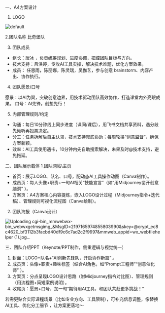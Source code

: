 一、A4方案设计

1. LOGO

![default](https://github.com/user-attachments/assets/f6cc8706-8d50-4205-82be-8e4f58a2b253)


2.团队名称
比奇堡队

3. 团队成员

- 组长：唐冰 ，负责统筹规划、进度协调，把控团队目标与方向。
- 技术支持：吕洪婷，专攻AI工具实操，解决技术难题，优化方案效果。
- 成员： 任思雨，陈丽娜，陈灵瑞，吴伽艺，参与创意 brainstorm、内容产出、协作执行。

4. 团队愿景/口号

愿景：以AI为翼，突破创意边界，用技术驱动团队高效协作，打造课堂内外亮眼成果。
口号：AI先锋，创想先行！

5. 内部管理规则/约定

- 沟通：每日10分钟线上同步进度（课间/课后），用飞书文档共享资料，遇分歧先倾听再投票决定。
- 分工：任务拆解后自主认领，技术支持兜底协助；每周轮换“创意监督”，确保方案新颖。
- 效率：AI工具使用遇卡，10分钟内先自助搜索解决，未果及时@技术支持，避免拖延。

二、团队展示载体
1.团队网站\主页
- 首页：展示LOGO、队名、口号，配动态AI工具操作动图（Canva制作）。
- 成员页：每人头像+职责+一句AI相关“技能宣言”（如“用Midjourney凿开创意脑洞” ）。
- 方案页：A4方案核心内容提炼，嵌入LOGO设计过程（Midjourney指令+迭代稿）、管理规则可视化流程图（Canva绘制）。

2. 团队海报（Canva设计）

![Uploading _cgi-bin_mmwebwx-bin_webwxgetmsgimg__&MsgID=2197165974855803990&skey=@crypt_ec8c4620_bf3112b3facbd40df9c6c7ad2c2f9997&mmweb_appid=wx_webfilehelper (1).jpg…]()


三、团队介绍PPT（Keynote/PPT制作，侧重逻辑与视觉统一）

1. 封面：LOGO+队名+“AI创新先锋队，开启协作新篇” 。
2. 成员页：头像+职责+趣味标签（结合AI角色，如“Prompt工程师”“创意催化师” ）。
3. 方案页：分点呈现LOGO设计思路（附Midjourney指令对比图）、管理规则（用流程图+简短案例说明）。
4. 收尾页：愿景+口号，加一句“期待用AI工具，和团队共赴更多挑战！”

若需更贴合实际课程场景（比如专业方向、工具限制），可补充信息调整，像替换AI工具、优化分工细节 ，让方案更落地～
